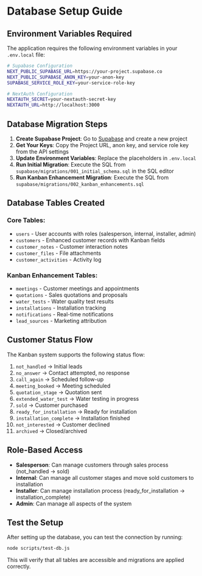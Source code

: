 # Database Setup Guide

## Environment Variables Required

The application requires the following environment variables in your `.env.local` file:

```bash
# Supabase Configuration
NEXT_PUBLIC_SUPABASE_URL=https://your-project.supabase.co
NEXT_PUBLIC_SUPABASE_ANON_KEY=your-anon-key
SUPABASE_SERVICE_ROLE_KEY=your-service-role-key

# NextAuth Configuration
NEXTAUTH_SECRET=your-nextauth-secret-key
NEXTAUTH_URL=http://localhost:3000
```

## Database Migration Steps

1. **Create Supabase Project**: Go to [Supabase](https://supabase.com) and create a new project
2. **Get Your Keys**: Copy the Project URL, anon key, and service role key from the API settings
3. **Update Environment Variables**: Replace the placeholders in `.env.local`
4. **Run Initial Migration**: Execute the SQL from `supabase/migrations/001_initial_schema.sql` in the SQL editor
5. **Run Kanban Enhancement Migration**: Execute the SQL from `supabase/migrations/002_kanban_enhancements.sql`

## Database Tables Created

### Core Tables:
- `users` - User accounts with roles (salesperson, internal, installer, admin)
- `customers` - Enhanced customer records with Kanban fields
- `customer_notes` - Customer interaction notes
- `customer_files` - File attachments
- `customer_activities` - Activity log

### Kanban Enhancement Tables:
- `meetings` - Customer meetings and appointments
- `quotations` - Sales quotations and proposals
- `water_tests` - Water quality test results
- `installations` - Installation tracking
- `notifications` - Real-time notifications
- `lead_sources` - Marketing attribution

## Customer Status Flow

The Kanban system supports the following status flow:
1. `not_handled` → Initial leads
2. `no_answer` → Contact attempted, no response
3. `call_again` → Scheduled follow-up
4. `meeting_booked` → Meeting scheduled
5. `quotation_stage` → Quotation sent
6. `extended_water_test` → Water testing in progress
7. `sold` → Customer purchased
8. `ready_for_installation` → Ready for installation
9. `installation_complete` → Installation finished
10. `not_interested` → Customer declined
11. `archived` → Closed/archived

## Role-Based Access

- **Salesperson**: Can manage customers through sales process (not_handled → sold)
- **Internal**: Can manage all customer stages and move sold customers to installation
- **Installer**: Can manage installation process (ready_for_installation → installation_complete)
- **Admin**: Can manage all aspects of the system

## Test the Setup

After setting up the database, you can test the connection by running:

```bash
node scripts/test-db.js
```

This will verify that all tables are accessible and migrations are applied correctly.